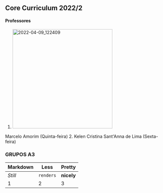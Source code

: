 ## Core Curriculum 2022/2 
#### Professores
1. <img width="322" alt="2022-04-09_122409" src="**https://user-images.githubusercontent.com/7382357/162556478-61a0ff1c-aaba-48ff-9d1b-e9adfb30e6ac.png">
 Marcelo Amorim (Quinta-feira)
2. Kelen Cristina Sant'Anna de Lima (Sexta-feira)

### GRUPOS A3

Markdown | Less | Pretty
--- | --- | ---
*Still* | `renders` | **nicely**
1 | 2 | 3  
